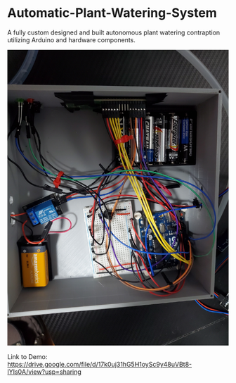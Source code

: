 # Automatic-Plant-Watering-System
A fully custom designed and built autonomous plant watering contraption utilizing Arduino and hardware components. 

![Image of Interior of PWS, showing wiring of hardware components](PWS%20Interior%20Wiring.JPG)

Link to Demo: https://drive.google.com/file/d/17k0uj31hG5H1oySc9y48uVBt8-lYIs0A/view?usp=sharing
